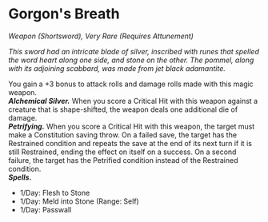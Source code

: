 # Gorgon's Breath
*Weapon (Shortsword), Very Rare (Requires Attunement)*

*This sword had an intricate blade of silver, inscribed with runes that spelled the word heart along one side, and stone on the other. The pommel, along with its adjoining scabbard, was made from jet black adamantite.*

You gain a +3 bonus to attack rolls and damage rolls made with this magic weapon.  
***Alchemical Silver.*** When you score a Critical Hit with this weapon against a creature that is shape-shifted, the weapon deals one additional die of damage.  
***Petrifying.*** When you score a Critical Hit with this weapon, the target must make a Constitution saving throw. On a failed save, the target has the Restrained condition and repeats the save at the end of its next turn if it is still Restrained, ending the effect on itself on a success. On a second failure, the target has the Petrified condition instead of the Restrained condition.  
***Spells.***
- 1/Day: Flesh to Stone
- 1/Day: Meld into Stone (Range: Self)
- 1/Day: Passwall